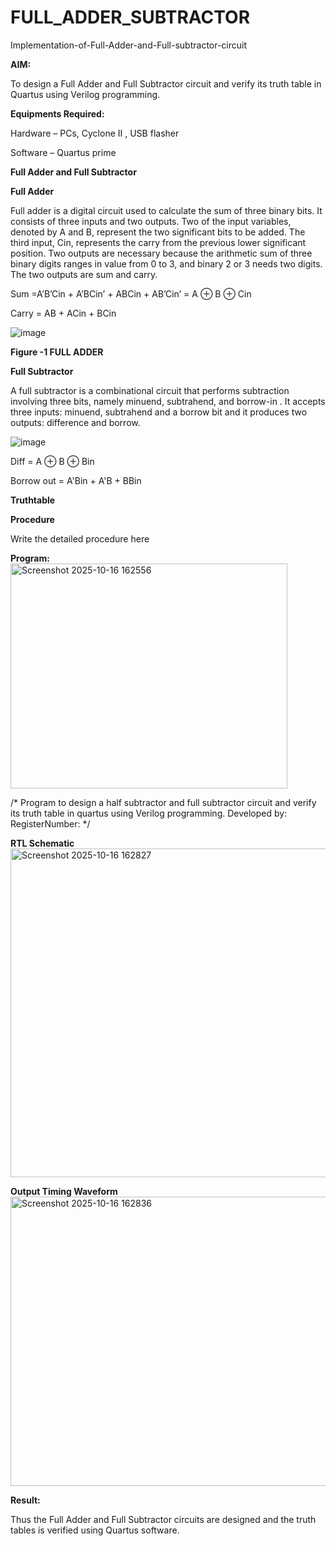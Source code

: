 # FULL_ADDER_SUBTRACTOR

Implementation-of-Full-Adder-and-Full-subtractor-circuit

**AIM:**

To design a Full Adder and Full Subtractor circuit and verify its truth table in Quartus using Verilog programming.

**Equipments Required:**

Hardware – PCs, Cyclone II , USB flasher

Software – Quartus prime

**Full Adder and Full Subtractor**

**Full Adder**

Full adder is a digital circuit used to calculate the sum of three binary bits. It consists of three inputs and two outputs. Two of the input variables, denoted by A and B, represent the two significant bits to be added. The third input, Cin, represents the carry from the previous lower significant position. Two outputs are necessary because the arithmetic sum of three binary digits ranges in value from 0 to 3, and binary 2 or 3 needs two digits. The two outputs are sum and carry.

Sum =A’B’Cin + A’BCin’ + ABCin + AB’Cin’ = A ⊕ B ⊕ Cin 

Carry = AB + ACin + BCin

![image](https://github.com/naavaneetha/FULL_ADDER_SUBTRACTOR/assets/154305477/0f30ba51-5ffb-4198-845f-18e054f675e7)

**Figure -1 FULL ADDER**

**Full Subtractor**

A full subtractor is a combinational circuit that performs subtraction involving three bits, namely minuend, subtrahend, and borrow-in . It accepts three inputs: minuend, subtrahend and a borrow bit and it produces two outputs: difference and borrow.

![image](https://github.com/naavaneetha/FULL_ADDER_SUBTRACTOR/assets/154305477/02b24f51-ab51-4304-9ad6-7b81ffc1ead5)

Diff = A ⊕ B ⊕ Bin 

Borrow out = A'Bin + A'B + BBin

**Truthtable**

**Procedure**

Write the detailed procedure here

**Program:**
<img width="443" height="360" alt="Screenshot 2025-10-16 162556" src="https://github.com/user-attachments/assets/cf0bacd5-7182-4e0b-b7df-765e6c670c20" />


/* Program to design a half subtractor and full subtractor circuit and verify its truth table in quartus using Verilog programming. Developed by: RegisterNumber:
*/

**RTL Schematic**
<img width="788" height="526" alt="Screenshot 2025-10-16 162827" src="https://github.com/user-attachments/assets/08f1c130-2934-4629-99cd-05fb08aabe5b" />


**Output Timing Waveform**
<img width="807" height="463" alt="Screenshot 2025-10-16 162836" src="https://github.com/user-attachments/assets/c09a7ad0-334c-45b0-b3ab-22472dcf71de" />


**Result:**

Thus the Full Adder and Full Subtractor circuits are designed and the truth tables is verified using Quartus software.



